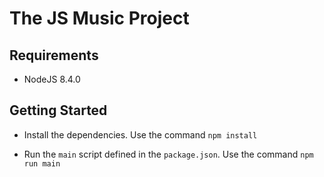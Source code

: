 # The JS Music Project

## Requirements

 * NodeJS 8.4.0

## Getting Started

 * Install the dependencies. Use the command ```npm install```

 * Run the `main` script defined in the `package.json`. Use the command ```npm run main```
